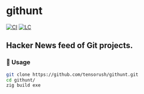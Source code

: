 # githunt

[![CI][ci-shd]][ci-url]
[![LC][lc-shd]][lc-url]

## Hacker News feed of Git projects.

### :rocket: Usage

```sh
git clone https://github.com/tensorush/githunt.git
cd githunt/
zig build exe
```

<!-- MARKDOWN LINKS -->

[ci-shd]: https://img.shields.io/github/actions/workflow/status/tensorush/githunt/ci.yaml?branch=main&style=for-the-badge&logo=github&label=CI&labelColor=black
[ci-url]: https://github.com/tensorush/githunt/blob/main/.github/workflows/ci.yaml
[lc-shd]: https://img.shields.io/github/license/tensorush/githunt.svg?style=for-the-badge&labelColor=black
[lc-url]: https://github.com/tensorush/githunt/blob/main/LICENSE
